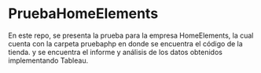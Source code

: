 # PruebaHomeElements
En este repo, se presenta la prueba para la empresa HomeElements, la cual cuenta con la carpeta pruebaphp en donde se encuentra el código de la tienda. y se encuentra el informe y análisis de los datos obtenidos implementando Tableau. 
